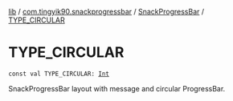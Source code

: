 [lib](../../index.md) / [com.tingyik90.snackprogressbar](../index.md) / [SnackProgressBar](index.md) / [TYPE_CIRCULAR](./-t-y-p-e_-c-i-r-c-u-l-a-r.md)

# TYPE_CIRCULAR

`const val TYPE_CIRCULAR: `[`Int`](https://kotlinlang.org/api/latest/jvm/stdlib/kotlin/-int/index.html)

SnackProgressBar layout with message and circular ProgressBar.

